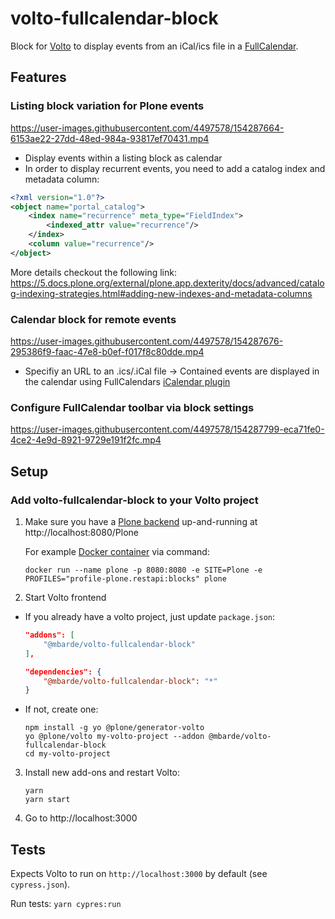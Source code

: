 # volto-fullcalendar-block

Block for [Volto](https://github.com/plone/volto) to display events from an iCal/ics file in a [FullCalendar](https://fullcalendar.io/).

## Features


### Listing block variation for Plone events

https://user-images.githubusercontent.com/4497578/154287664-6153ae22-27dd-48ed-984a-93817ef70431.mp4

* Display events within a listing block as calendar
* In order to display recurrent events, you need to add a catalog index and metadata column:

```XML
<?xml version="1.0"?>
<object name="portal_catalog">
    <index name="recurrence" meta_type="FieldIndex">
        <indexed_attr value="recurrence"/>
    </index>
    <column value="recurrence"/>
</object>
```
More details checkout the following link: https://5.docs.plone.org/external/plone.app.dexterity/docs/advanced/catalog-indexing-strategies.html#adding-new-indexes-and-metadata-columns


### Calendar block for remote events

https://user-images.githubusercontent.com/4497578/154287676-295386f9-faac-47e8-b0ef-f017f8c80dde.mp4

* Specifiy an URL to an .ics/.iCal file -> Contained events are displayed in the calendar using FullCalendars [iCalendar plugin](https://fullcalendar.io/docs/icalendar)

### Configure FullCalendar toolbar via block settings

https://user-images.githubusercontent.com/4497578/154287799-eca71fe0-4ce2-4e9d-8921-9729e191f2fc.mp4

## Setup

### Add volto-fullcalendar-block to your Volto project

1. Make sure you have a [Plone backend](https://plone.org/download) up-and-running at http://localhost:8080/Plone

   For example [Docker container](https://6.docs.plone.org/install/containers/) via command:

   ```
   docker run --name plone -p 8080:8080 -e SITE=Plone -e PROFILES="profile-plone.restapi:blocks" plone
   ```

2. Start Volto frontend

- If you already have a volto project, just update `package.json`:

  ```JSON
  "addons": [
      "@mbarde/volto-fullcalendar-block"
  ],

  "dependencies": {
      "@mbarde/volto-fullcalendar-block": "*"
  }
  ```

- If not, create one:

  ```
  npm install -g yo @plone/generator-volto
  yo @plone/volto my-volto-project --addon @mbarde/volto-fullcalendar-block
  cd my-volto-project
  ```

3. Install new add-ons and restart Volto:

   ```
   yarn
   yarn start
   ```

4. Go to http://localhost:3000

## Tests

Expects Volto to run on `http://localhost:3000` by default (see `cypress.json`).

Run tests: `yarn cypres:run`
